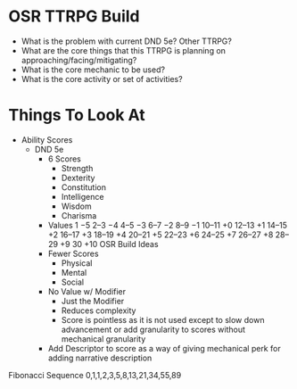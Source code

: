 # OSR TTRPG Build

- What is the problem with current DND 5e? Other TTRPG?
- What are the core things that this TTRPG is planning on approaching/facing/mitigating?
- What is the core mechanic to be used?
- What is the core activity or set of activities?

# Things To Look At
- Ability Scores
	- DND 5e
		- 6 Scores
			- Strength
			- Dexterity
			- Constitution
			- Intelligence
			- Wisdom
			- Charisma
		- Values
			1	−5
			2–3	−4
			4–5	−3
			6–7	−2
			8–9	−1
			10–11	+0
			12–13	+1
			14–15	+2
			16–17	+3
			18–19	+4
			20–21	+5
			22–23	+6
			24–25	+7
			26–27	+8
			28–29	+9
			30	+10
	OSR Build Ideas
		- Fewer Scores
			- Physical
			- Mental
			- Social
		- No Value w/ Modifier
			- Just the Modifier
			- Reduces complexity
			- Score is pointless as it is not used except to slow down advancement or add granularity to scores without mechanical granularity
		- Add Descriptor to score as a way of giving mechanical perk for adding narrative description

Fibonacci Sequence
0,1,1,2,3,5,8,13,21,34,55,89
